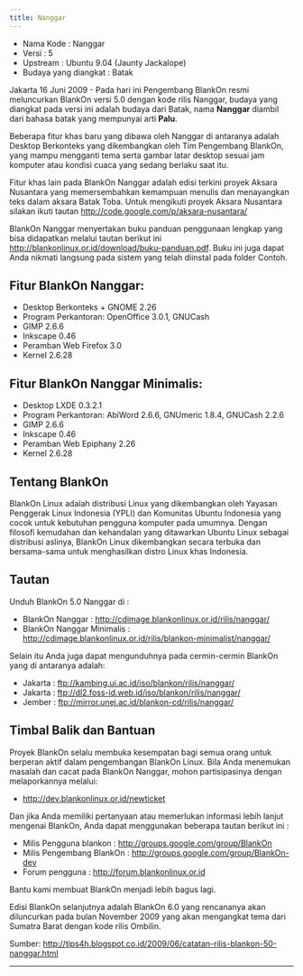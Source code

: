 ```yaml
---
title: Nanggar
---
```


  * Nama Kode	: Nanggar
  * Versi	: 5
  * Upstream	: Ubuntu 9.04 (Jaunty Jackalope)
  * Budaya yang diangkat	: Batak

Jakarta 16 Juni 2009 - Pada hari ini Pengembang BlankOn resmi meluncurkan BlankOn versi 5.0 dengan kode rilis Nanggar, budaya yang diangkat pada versi ini adalah budaya dari Batak, nama **Nanggar** diambil dari bahasa batak yang mempunyai arti **Palu**.

Beberapa fitur khas baru yang dibawa oleh Nanggar di antaranya adalah Desktop Berkonteks yang dikembangkan oleh Tim Pengembang BlankOn, yang mampu mengganti tema serta gambar latar desktop sesuai jam komputer atau kondisi cuaca yang sedang berlaku saat itu.

Fitur khas lain pada BlankOn Nanggar adalah edisi terkini proyek Aksara Nusantara yang memersembahkan kemampuan menulis dan menayangkan teks dalam aksara Batak Toba. Untuk mengikuti proyek Aksara Nusantara silakan ikuti tautan http://code.google.com/p/aksara-nusantara/

BlankOn Nanggar menyertakan buku panduan penggunaan lengkap yang bisa didapatkan melalui tautan berikut ini http://blankonlinux.or.id/download/buku-panduan.pdf. Buku ini juga dapat Anda nikmati langsung pada sistem yang telah diinstal pada folder Contoh.

## Fitur BlankOn Nanggar:
  * Desktop Berkonteks + GNOME 2.26
  * Program Perkantoran: OpenOffice 3.0.1, GNUCash
  * GIMP 2.6.6
  * Inkscape 0.46
  * Peramban Web Firefox 3.0
  * Kernel 2.6.28

## Fitur BlankOn Nanggar Minimalis:
  * Desktop LXDE 0.3.2.1
  * Program Perkantoran: AbiWord 2.6.6, GNUmeric 1.8.4, GNUCash 2.2.6
  * GIMP 2.6.6
  * Inkscape 0.46
  * Peramban Web Epiphany 2.26
  * Kernel 2.6.28

## Tentang BlankOn
BlankOn Linux adalah distribusi Linux yang dikembangkan oleh Yayasan Penggerak Linux Indonesia (YPLI) dan Komunitas Ubuntu Indonesia yang cocok untuk kebutuhan pengguna komputer pada umumnya. Dengan filosofi kemudahan dan kehandalan yang ditawarkan Ubuntu Linux sebagai distribusi aslinya, BlankOn Linux dikembangkan secara terbuka dan bersama-sama untuk menghasilkan distro Linux khas Indonesia.

## Tautan
Unduh BlankOn 5.0 Nanggar di :
  * BlankOn Nanggar : http://cdimage.blankonlinux.or.id/rilis/nanggar/
  * BlankOn Nanggar Minimalis : http://cdimage.blankonlinux.or.id/rilis/blankon-minimalist/nanggar/

Selain itu Anda juga dapat mengunduhnya pada cermin-cermin BlankOn yang di antaranya adalah:
  * Jakarta : ftp://kambing.ui.ac.id/iso/blankon/rilis/nanggar/
  * Jakarta : ftp://dl2.foss-id.web.id/iso/blankon/rilis/nanggar/
  * Jember : ftp://mirror.unej.ac.id/blankon-cd/rilis/nanggar/

## Timbal Balik dan Bantuan
Proyek BlankOn selalu membuka kesempatan bagi semua orang untuk berperan aktif dalam pengembangan BlankOn Linux. Bila Anda menemukan masalah dan cacat pada BlankOn Nanggar, mohon partisipasinya dengan melaporkannya melalui:
  * http://dev.blankonlinux.or.id/newticket

Dan jika Anda memiliki pertanyaan atau memerlukan informasi lebih lanjut mengenai BlankOn, Anda dapat menggunakan beberapa tautan berikut ini :
  * Milis Pengguna blankon : http://groups.google.com/group/BlankOn
  * Milis Pengembang BlankOn : http://groups.google.com/group/BlankOn-dev
  * Forum pengguna : http://forum.blankonlinux.or.id

Bantu kami membuat BlankOn menjadi lebih bagus lagi.

Edisi BlankOn selanjutnya adalah BlankOn 6.0 yang rencananya akan diluncurkan pada bulan November 2009 yang akan mengangkat tema dari Sumatra Barat dengan kode rilis Ombilin.

Sumber: http://tips4h.blogspot.co.id/2009/06/catatan-rilis-blankon-50-nanggar.html


---
 



